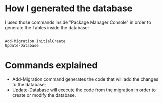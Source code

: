 # How I generated the database

I used those commands inside "Package Manager Console" in order to generate the Tables inside the database:

```

Add-Migration InitialCreate
Update-Database

```

# Commands explained

- Add-Migration command generates the code that will add the changes to the database;
- Update-Database will execute the code from the migration in order to create or modify the database.
